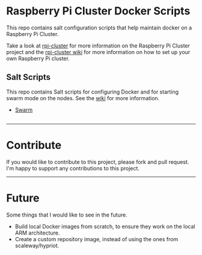 # Raspberry Pi Cluster Docker Scripts

This repo contains salt configuration scripts that help maintain docker on a Raspberry Pi Cluster.

Take a look at [rpi-cluster](https://github.com/ajthor/rpi-cluster) for more information on the Raspberry Pi Cluster project and the [rpi-cluster wiki](https://github.com/ajthor/rpi-cluster/wiki) for more information on how to set up your own Raspberry Pi cluster.

## Salt Scripts

This repo contains Salt scripts for configuring Docker and for starting swarm mode on the nodes. See the [wiki](https://github.com/ajthor/rpi-cluster-docker/wiki) for more information.

- [Swarm](https://github.com/ajthor/rpi-cluster-docker/wiki/Swarm)


##
---

# Contribute

If you would like to contribute to this project, please fork and pull request. I'm happy to support any contributions to this project.

---

# Future

Some things that I would like to see in the future.

- Build local Docker images from scratch, to ensure they work on the local ARM architecture.
- Create a custom repository image, instead of using the ones from scaleway/hypriot.

